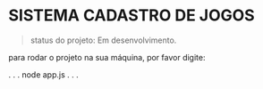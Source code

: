 # SISTEMA CADASTRO DE JOGOS

> status do projeto: Em desenvolvimento.

para rodar o projeto na sua máquina, por favor digite:

. . .
node app.js
. . .
